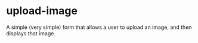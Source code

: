 # upload-image
A simple (very simple) form that allows a user to upload an image, and then displays that image.

